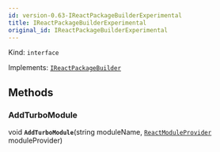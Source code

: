```yaml
---
id: version-0.63-IReactPackageBuilderExperimental
title: IReactPackageBuilderExperimental
original_id: IReactPackageBuilderExperimental
---
```


Kind: `interface`

Implements: [`IReactPackageBuilder`](IReactPackageBuilder)



## Methods
### AddTurboModule
void **`AddTurboModule`**(string moduleName, [`ReactModuleProvider`](ReactModuleProvider) moduleProvider)




